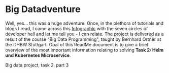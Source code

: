 # Big Datadventure
Well, yes... this was a huge adventure. Once, in the plethora of tutorials and blogs I read, I came across this [Infographic](https://toggl.com/blog/seven-levels-developer-hell) with the seven circles of developer hell and let me tell you - I can relate. The project is delivered as a result of the course "Big Data Programming", taught by Bernhard Ortner at the DHBW Stuttgart. Goal of this ReadMe document is to give a brief overview of the most important information relating to solving **Task 2: Helm und Kubernetes Microservice**.

Big data project, task 2, part 3
